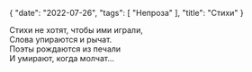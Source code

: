 {
   "date": "2022-07-26",
   "tags": [
      "Непроза"
   ],
   "title": "Стихи"
}

Стихи не хотят, чтобы ими играли,  
Слова упираются и рычат.  
Поэты рождаются из печали  
И умирают, когда молчат...
